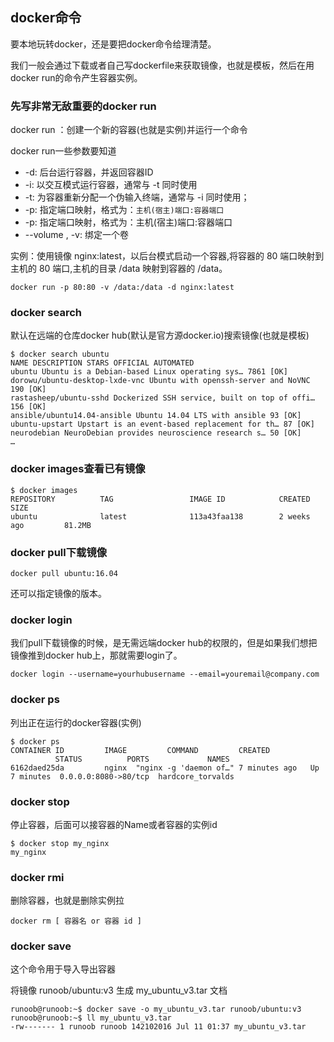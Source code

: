 ## docker命令
要本地玩转docker，还是要把docker命令给理清楚。

我们一般会通过下载或者自己写dockerfile来获取镜像，也就是模板，然后在用docker run的命令产生容器实例。

### 先写非常无敌重要的docker run
docker run ：创建一个新的容器(也就是实例)并运行一个命令

docker run一些参数要知道

 - -d: 后台运行容器，并返回容器ID
 - -i: 以交互模式运行容器，通常与 -t 同时使用
 - -t: 为容器重新分配一个伪输入终端，通常与 -i 同时使用；
 - -p: 指定端口映射，格式为：`主机(宿主)端口:容器端口`
 - -p: 指定端口映射，格式为：主机(宿主)端口:容器端口
 - --volume , -v:	绑定一个卷

实例：使用镜像 nginx:latest，以后台模式启动一个容器,将容器的 80 端口映射到主机的 80 端口,主机的目录 /data 映射到容器的 /data。

```
docker run -p 80:80 -v /data:/data -d nginx:latest
```


### docker search
默认在远端的仓库docker hub(默认是官方源docker.io)搜索镜像(也就是模板)

```
$ docker search ubuntu
NAME DESCRIPTION STARS OFFICIAL AUTOMATED
ubuntu Ubuntu is a Debian-based Linux operating sys… 7861 [OK]
dorowu/ubuntu-desktop-lxde-vnc Ubuntu with openssh-server and NoVNC 190 [OK]
rastasheep/ubuntu-sshd Dockerized SSH service, built on top of offi… 156 [OK]
ansible/ubuntu14.04-ansible Ubuntu 14.04 LTS with ansible 93 [OK]
ubuntu-upstart Upstart is an event-based replacement for th… 87 [OK]
neurodebian NeuroDebian provides neuroscience research s… 50 [OK]
…
```

### docker images查看已有镜像

```
$ docker images
REPOSITORY          TAG                 IMAGE ID            CREATED             SIZE
ubuntu              latest              113a43faa138        2 weeks ago         81.2MB
```

### docker pull下载镜像

```
docker pull ubuntu:16.04
```

还可以指定镜像的版本。

### docker login
我们pull下载镜像的时候，是无需远端docker hub的权限的，但是如果我们想把镜像推到docker hub上，那就需要login了。

```
docker login --username=yourhubusername --email=youremail@company.com
```

### docker ps
列出正在运行的docker容器(实例)

```
$ docker ps
CONTAINER ID         IMAGE         COMMAND         CREATED           STATUS          PORTS             NAMES
6162daed25da         nginx  "nginx -g 'daemon of…" 7 minutes ago   Up 7 minutes  0.0.0.0:8080->80/tcp  hardcore_torvalds
```

### docker stop
停止容器，后面可以接容器的Name或者容器的实例id

```
$ docker stop my_nginx
my_nginx
```

### docker rmi
删除容器，也就是删除实例拉

```
docker rm [ 容器名 or 容器 id ]
```

### docker save
这个命令用于导入导出容器

将镜像 runoob/ubuntu:v3 生成 my_ubuntu_v3.tar 文档

```
runoob@runoob:~$ docker save -o my_ubuntu_v3.tar runoob/ubuntu:v3
runoob@runoob:~$ ll my_ubuntu_v3.tar
-rw------- 1 runoob runoob 142102016 Jul 11 01:37 my_ubuntu_v3.tar
```